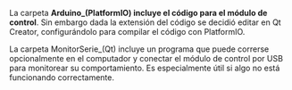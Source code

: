 La carpeta **Arduino_(PlatformIO) incluye el código para el módulo de control**. Sin embargo dada la extensión del código se decidió editar en Qt Creator, configurándolo para compilar el código con PlatformIO.



La carpeta MonitorSerie_(Qt) incluye un programa que puede correrse opcionalmente en el computador y conectar el módulo de control por USB para monitorear su comportamiento. Es especialmente útil si algo no está funcionando correctamente.


